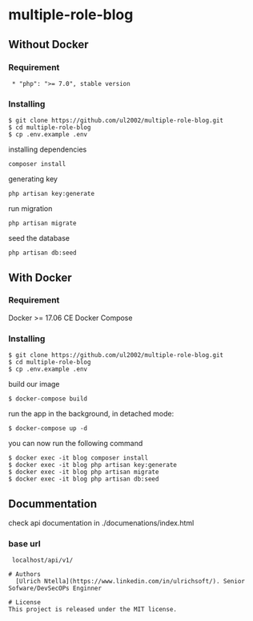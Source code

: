 
# multiple-role-blog

## Without Docker

### Requirement
```
 * "php": ">= 7.0", stable version

 ```
### Installing

```
$ git clone https://github.com/ul2002/multiple-role-blog.git
$ cd multiple-role-blog
$ cp .env.example .env
```

installing dependencies
```
composer install

```
generating key

```
php artisan key:generate

```

run migration
```
php artisan migrate

```
seed the database
```
php artisan db:seed

```

## With Docker

### Requirement

Docker >= 17.06 CE
Docker Compose

###  Installing
```
$ git clone https://github.com/ul2002/multiple-role-blog.git
$ cd multiple-role-blog
$ cp .env.example .env
```
build our image 
```
$ docker-compose build
```
run the app in the background, in detached mode:
```
$ docker-compose up -d

```
you can now run the following command
```
$ docker exec -it blog composer install
$ docker exec -it blog php artisan key:generate
$ docker exec -it blog php artisan migrate 
$ docker exec -it blog php artisan db:seed 
```


## Docummentation

check api documentation in ./documenations/index.html

### base url

```
 localhost/api/v1/

```

```
# Authors
  [Ulrich Ntella](https://www.linkedin.com/in/ulrichsoft/). Senior Sofware/DevSecOPs Enginner

# License
This project is released under the MIT license.
